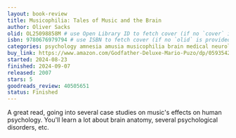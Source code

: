 ```yaml
---
layout: book-review
title: Musicophilia: Tales of Music and the Brain
author: Oliver Sacks
olid: OL25098858M # use Open Library ID to fetch cover (if no `cover` is provided)
isbn: 9780676979794 # use ISBN to fetch cover (if no `olid` is provided, dashes are optional)
categories: psychology amnesia amusia musicophilia brain medical neurology psychiatry neuropsychology music
buy_link: https://www.amazon.com/Godfather-Deluxe-Mario-Puzo/dp/0593542592](https://www.amazon.com/Musicophilia-Tales-Music-Oliver-Sacks/dp/1400040817/ref=tmm_hrd_swatch_0?_encoding=UTF8&qid=&sr=
started: 2024-08-23
finished: 2024-09-07
released: 2007
stars: 5
goodreads_review: 40505651
status: Finished
---
```

A great read, going into several case studies on music's effects on human psychology. You'll learn a lot about brain anatomy, several psychological disorders, etc.
